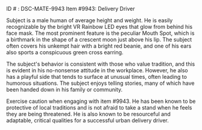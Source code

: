 ID # : DSC-MATE-9943
Item #9943: Delivery Driver

Subject is a male human of average height and weight. He is easily recognizable by the bright VR Rainbow LED eyes that glow from behind his face mask. The most prominent feature is the peculiar Mouth Spot, which is a birthmark in the shape of a crescent moon just above his lip. The subject often covers his unkempt hair with a bright red beanie, and one of his ears also sports a conspicuous green cross earring.

The subject's behavior is consistent with those who value tradition, and this is evident in his no-nonsense attitude in the workplace. However, he also has a playful side that tends to surface at unusual times, often leading to humorous situations. The subject enjoys telling stories, many of which have been handed down in his family or community.

Exercise caution when engaging with item #9943. He has been known to be protective of local traditions and is not afraid to take a stand when he feels they are being threatened. He is also known to be resourceful and adaptable, critical qualities for a successful urban delivery driver.